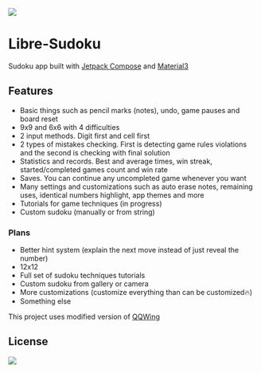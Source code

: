 [![](https://img.shields.io/github/v/release/kaajjo/libre-sudoku?style=flat)](https://github.com/kaajjo/Libre-Sudoku/releases/latest)
# Libre-Sudoku
Sudoku app built with [Jetpack Compose](https://developer.android.com/jetpack/compose) and [Material3](https://m3.material.io/)

## Features
- Basic things such as pencil marks (notes), undo, game pauses and board reset
- 9x9 and 6x6 with 4 difficulties
- 2 input methods. Digit first and cell first
- 2 types of mistakes checking. First is detecting game rules violations and the second is checking with final solution
- Statistics and records. Best and average times, win streak, started/completed games count and win rate 
- Saves. You can continue any uncompleted game whenever you want
- Many settings and customizations such as auto erase notes, remaining uses, identical numbers highlight, app themes and more
- Tutorials for game techniques (in progress)
- Custom sudoku (manually or from string)

### Plans
- Better hint system (explain the next move instead of just reveal the number)
- 12x12
- Full set of sudoku techniques tutorials
- Custom sudoku from gallery or camera
- More customizations (customize everything than can be customized🔥)
- Something else

This project uses modified version of [QQWing](https://github.com/stephenostermiller/qqwing)
## License
[![](https://img.shields.io/github/license/kaajjo/libre-sudoku)](https://github.com/kaajjo/libre-sudoku/blob/main/LICENSE)
